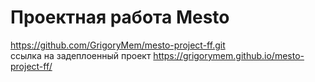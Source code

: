 # Проектная работа Mesto
https://github.com/GrigoryMem/mesto-project-ff.git <br>
ссылка на задеплоенный проект https://grigorymem.github.io/mesto-project-ff/
